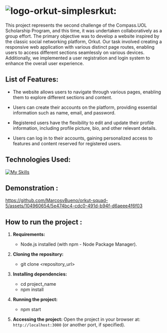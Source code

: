 # ![logo-orkut-simples](https://github.com/MarcosvBueno/orkut-squad-5/assets/104960654/4ba73666-b59f-4866-92f5-b6ff4bf8cbc1)rkut:

<p>This project represents the second challenge of the Compass.UOL Scholarship Program, and this time, it was undertaken collaboratively as a group effort. The primary objective was to develop 
  a website inspired by the classic social networking platform, Orkut. Our task involved creating a responsive web application with various distinct page routes, 
  enabling users to access different sections seamlessly on various devices. Additionally, we implemented a user registration and login system to enhance the overall user experience.</p>

## List of Features:
- The website allows users to navigate through various pages, enabling them to explore different sections and content.

- Users can create their accounts on the platform, providing essential information such as name, email, and password.

- Registered users have the flexibility to edit and update their profile information, including profile picture, bio, and other relevant details.

- Users can log in to their accounts, gaining personalized access to features and content reserved for registered users.

## Technologies Used:
[![My Skills](https://skillicons.dev/icons?i=react,ts)](https://skillicons.dev)

## Demonstration :
https://github.com/MarcosvBueno/orkut-squad-5/assets/104960654/5e474bc4-cdc0-491d-b94f-d6aeee4f6f03

## How to run the project :

1. **Requirements:**
   - Node.js installed (with npm - Node Package Manager).

2. **Cloning the repository:**
   - git clone <repository_url>
   

3. **Installing dependencies:**
   - cd project_name
   - npm install

4. **Running the project:**
   - npm start


5. **Accessing the project:**
Open the project in your browser at: `http://localhost:3000` (or another port, if specified).
